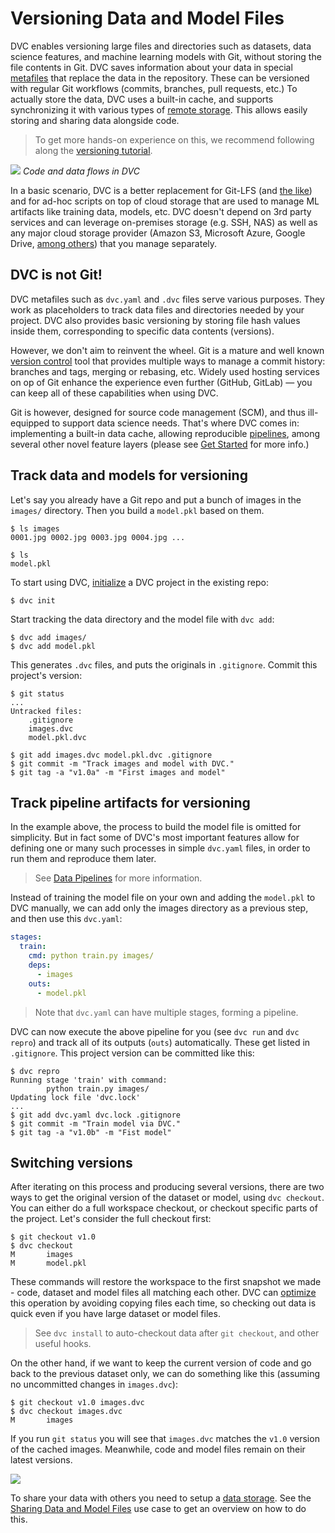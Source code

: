 # Versioning Data and Model Files

DVC enables versioning large files and directories such as datasets, data
science features, and machine learning models with Git, without storing the file
contents in Git. DVC saves information about your data in special
[metafiles](/doc/user-guide/dvc-files-and-directories) that replace the data in
the repository. These can be versioned with regular Git workflows (commits,
branches, pull requests, etc.) To actually store the data, DVC uses a built-in
<abbr>cache</abbr>, and supports synchronizing it with various types of
[remote storage](/doc/command-reference/remote). This allows easily storing and
sharing data alongside code.

> To get more hands-on experience on this, we recommend following along the
> [versioning tutorial](/doc/tutorials/versioning).

![](/img/model-versioning-diagram.png) _Code and data flows in DVC_

In a basic scenario, DVC is a better replacement for Git-LFS (and
[the like](/doc/user-guide/related-technologies)) and for ad-hoc scripts on top
of cloud storage that are used to manage ML <abbr>artifacts</abbr> like training
data, models, etc. DVC doesn't depend on 3rd party services and can leverage
on-premises storage (e.g. SSH, NAS) as well as any major cloud storage provider
(Amazon S3, Microsoft Azure, Google Drive,
[among others](/doc/command-reference/remote/add#supported-storage-types)) that
you manage separately.

## DVC is not Git!

DVC metafiles such as `dvc.yaml` and `.dvc` files serve various purposes. They
work as placeholders to track data files and directories needed by your project.
DVC also provides basic versioning by storing file hash values inside them,
corresponding to specific data contents (versions).

However, we don't aim to reinvent the wheel. Git is a mature and well known
[version control](https://git-scm.com/book/en/v2/Getting-Started-About-Version-Control)
tool that provides multiple ways to manage a commit history: branches and tags,
merging or rebasing, etc. Widely used hosting services on op of Git enhance the
experience even further (GitHub, GitLab) — you can keep all of these
capabilities when using DVC.

Git is however, designed for source code management (SCM), and thus ill-equipped
to support data science needs. That's where DVC comes in: implementing a
built-in data <abbr>cache</abbr>, allowing reproducible
[pipelines](/doc/start/data-pipelines), among several other novel feature layers
(please see [Get Started](/doc/start/) for more info.)

## Track data and models for versioning

Let's say you already have a Git repo and put a bunch of images in the `images/`
directory. Then you build a `model.pkl` based on them.

```dvc
$ ls images
0001.jpg 0002.jpg 0003.jpg 0004.jpg ...

$ ls
model.pkl
```

To start using DVC, [initialize](/doc/command-reference/init) a <abbr>DVC
project</abbr> in the existing repo:

```dvc
$ dvc init
```

Start tracking the data directory and the model file with `dvc add`:

```dvc
$ dvc add images/
$ dvc add model.pkl
```

This generates `.dvc` files, and puts the originals in `.gitignore`. Commit this
project's version:

```dvc
$ git status
...
Untracked files:
    .gitignore
    images.dvc
    model.pkl.dvc

$ git add images.dvc model.pkl.dvc .gitignore
$ git commit -m "Track images and model with DVC."
$ git tag -a "v1.0a" -m "First images and model"
```

## Track pipeline artifacts for versioning

In the example above, the process to build the model file is omitted for
simplicity. But in fact some of DVC's most important features allow for defining
one or many such processes in simple `dvc.yaml` files, in order to run them and
reproduce them later.

> See [Data Pipelines](/doc/start/data-pipelines) for more information.

Instead of training the model file on your own and adding the `model.pkl` to DVC
manually, we can add only the images directory as a previous step, and then use
this `dvc.yaml`:

```yaml
stages:
  train:
    cmd: python train.py images/
    deps:
      - images
    outs:
      - model.pkl
```

> Note that `dvc.yaml` can have multiple stages, forming a pipeline.

DVC can now execute the above pipeline for you (see `dvc run` and `dvc repro`)
and track all of its outputs (`outs`) automatically. These get listed in
`.gitignore`. This project version can be committed like this:

```dvc
$ dvc repro
Running stage 'train' with command:
        python train.py images/
Updating lock file 'dvc.lock'
...
$ git add dvc.yaml dvc.lock .gitignore
$ git commit -m "Train model via DVC."
$ git tag -a "v1.0b" -m "Fist model"
```

## Switching versions

After iterating on this process and producing several versions, there are two
ways to get the original version of the dataset or model, using `dvc checkout`.
You can either do a full <abbr>workspace</abbr> checkout, or checkout specific
parts of the project. Let's consider the full checkout first:

```dvc
$ git checkout v1.0
$ dvc checkout
M       images
M       model.pkl
```

These commands will restore the workspace to the first snapshot we made - code,
dataset and model files all matching each other. DVC can
[optimize](/doc/user-guide/large-dataset-optimization) this operation by
avoiding copying files each time, so checking out data is quick even if you have
large dataset or model files.

> See `dvc install` to auto-checkout data after `git checkout`, and other useful
> hooks.

On the other hand, if we want to keep the current version of code and go back to
the previous dataset only, we can do something like this (assuming no
uncommitted changes in `images.dvc`):

```dvc
$ git checkout v1.0 images.dvc
$ dvc checkout images.dvc
M       images
```

If you run `git status` you will see that `images.dvc` matches the `v1.0`
version of the <abbr>cached</abbr> images. Meanwhile, code and model files
remain on their latest versions.

![](/img/versioning.png)

To share your data with others you need to setup a
[data storage](/doc/command-reference/remote). See the
[Sharing Data and Model Files](/doc/use-cases/sharing-data-and-model-files) use
case to get an overview on how to do this.
